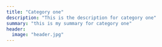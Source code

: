 ```yaml
---
title: "Category one"
description: "This is the description for category one"
summary: "this is my summary for category one"
header:
  image: "header.jpg"
---
```





